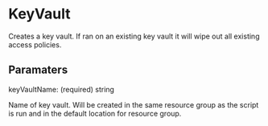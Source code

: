 # KeyVault

Creates a key vault.
If ran on an existing key vault it will wipe out all existing access policies.

## Paramaters

keyVaultName: (required) string

Name of key vault. Will be created in the same resource group as the script is run and in the default location for resource group.
